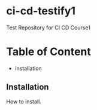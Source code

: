 # ci-cd-testify1
Test Repository for CI CD Course1

# Table of Content

- installation
## Installation

How to install.



